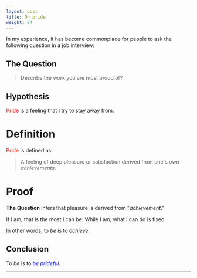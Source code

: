 ```yaml
---
layout: post
title: On pride
weight: 94
---
```


In my experience, it has become commonplace for people to ask the following question in a job interview:

## **The Question**

> Describe the work you are most proud of?

## Hypothesis

<span style="color: red;">Pride</span> is a feeling that I try to stay away from.

# Definition

<span style="color: red;">Pride</span> is defined as:

> A feeling of deep pleasure or satisfaction derived from one's own _achievements_.

# Proof

**The Question** infers that pleasure is derived from "_achievement_."

If I am, that is the most I can be. While I am, what I can do is fixed.

In other words, to _be_ is to _achieve_.

## Conclusion

To _be_ is to <span style="color: blue;">_be prideful_.</span>

---
